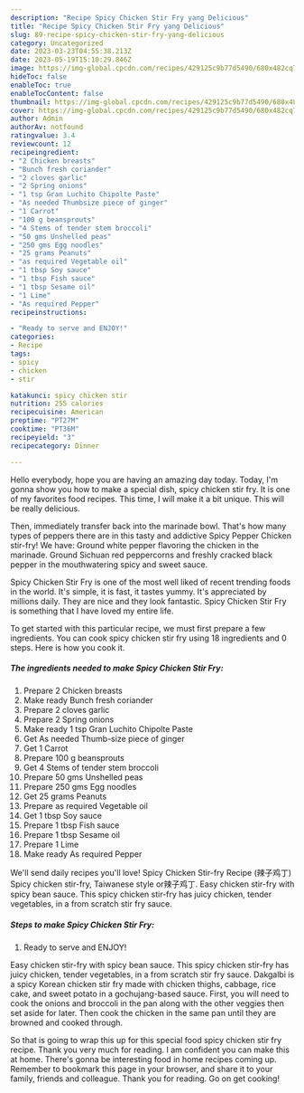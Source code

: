 ```yaml
---
description: "Recipe Spicy Chicken Stir Fry yang Delicious"
title: "Recipe Spicy Chicken Stir Fry yang Delicious"
slug: 89-recipe-spicy-chicken-stir-fry-yang-delicious
category: Uncategorized
date: 2023-03-23T04:55:38.213Z
date: 2023-05-19T15:10:29.846Z
image: https://img-global.cpcdn.com/recipes/429125c9b77d5490/680x482cq70/spicy-chicken-stir-fry-recipe-main-photo.jpg
hideToc: false
enableToc: true
enableTocContent: false
thumbnail: https://img-global.cpcdn.com/recipes/429125c9b77d5490/680x482cq70/spicy-chicken-stir-fry-recipe-main-photo.jpg
cover: https://img-global.cpcdn.com/recipes/429125c9b77d5490/680x482cq70/spicy-chicken-stir-fry-recipe-main-photo.jpg
author: Admin
authorAv: notfound
ratingvalue: 3.4
reviewcount: 12
recipeingredient:
- "2 Chicken breasts"
- "Bunch fresh coriander"
- "2 cloves garlic"
- "2 Spring onions"
- "1 tsp Gran Luchito Chipolte Paste"
- "As needed Thumbsize piece of ginger"
- "1 Carrot"
- "100 g beansprouts"
- "4 Stems of tender stem broccoli"
- "50 gms Unshelled peas"
- "250 gms Egg noodles"
- "25 grams Peanuts"
- "as required Vegetable oil"
- "1 tbsp Soy sauce"
- "1 tbsp Fish sauce"
- "1 tbsp Sesame oil"
- "1 Lime"
- "As required Pepper"
recipeinstructions:

- "Ready to serve and ENJOY!"
categories:
- Recipe
tags:
- spicy
- chicken
- stir

katakunci: spicy chicken stir 
nutrition: 255 calories
recipecuisine: American
preptime: "PT27M"
cooktime: "PT36M"
recipeyield: "3"
recipecategory: Dinner

---
```



Hello everybody, hope you are having an amazing day today. Today, I'm gonna show you how to make a special dish, spicy chicken stir fry. It is one of my favorites food recipes. This time, I will make it a bit unique. This will be really delicious.

Then, immediately transfer back into the marinade bowl. That&#39;s how many types of peppers there are in this tasty and addictive Spicy Pepper Chicken stir-fry! We have: Ground white pepper flavoring the chicken in the marinade. Ground Sichuan red peppercorns and freshly cracked black pepper in the mouthwatering spicy and sweet sauce.

Spicy Chicken Stir Fry is one of the most well liked of recent trending foods in the world. It's simple, it is fast, it tastes yummy. It's appreciated by millions daily. They are nice and they look fantastic. Spicy Chicken Stir Fry is something that I have loved my entire life.


To get started with this particular recipe, we must first prepare a few ingredients. You can cook spicy chicken stir fry using 18 ingredients and 0 steps. Here is how you cook it.

<!--inarticleads1-->

##### The ingredients needed to make Spicy Chicken Stir Fry:

1. Prepare 2 Chicken breasts
1. Make ready Bunch fresh coriander
1. Prepare 2 cloves garlic
1. Prepare 2 Spring onions
1. Make ready 1 tsp Gran Luchito Chipolte Paste
1. Get As needed Thumb-size piece of ginger
1. Get 1 Carrot
1. Prepare 100 g beansprouts
1. Get 4 Stems of tender stem broccoli
1. Prepare 50 gms Unshelled peas
1. Prepare 250 gms Egg noodles
1. Get 25 grams Peanuts
1. Prepare as required Vegetable oil
1. Get 1 tbsp Soy sauce
1. Prepare 1 tbsp Fish sauce
1. Prepare 1 tbsp Sesame oil
1. Prepare 1 Lime
1. Make ready As required Pepper


We&#39;ll send daily recipes you&#39;ll love! Spicy Chicken Stir-fry Recipe (辣子鸡丁) Spicy chicken stir-fry, Taiwanese style or辣子鸡丁. Easy chicken stir-fry with spicy bean sauce. This spicy chicken stir-fry has juicy chicken, tender vegetables, in a from scratch stir fry sauce. 

<!--inarticleads2-->

##### Steps to make Spicy Chicken Stir Fry:


1. Ready to serve and ENJOY!

Easy chicken stir-fry with spicy bean sauce. This spicy chicken stir-fry has juicy chicken, tender vegetables, in a from scratch stir fry sauce. Dakgalbi is a spicy Korean chicken stir fry made with chicken thighs, cabbage, rice cake, and sweet potato in a gochujang-based sauce. First, you will need to cook the onions and broccoli in the pan along with the other veggies then set aside for later. Then cook the chicken in the same pan until they are browned and cooked through. 

So that is going to wrap this up for this special food spicy chicken stir fry recipe. Thank you very much for reading. I am confident you can make this at home. There's gonna be interesting food in home recipes coming up. Remember to bookmark this page in your browser, and share it to your family, friends and colleague. Thank you for reading. Go on get cooking!
